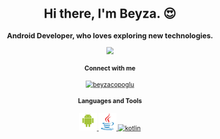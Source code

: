 <h1 align="center">Hi there, I'm Beyza. 😍 </h1>
<h3 align="center">Android Developer, who loves exploring new technologies.</h3>
<center><img src="https://www.cyberrafting.com/assets/images/gifs/mobile.gif"></center>

<h4 align="center">Connect with me</h3>
<p align="center">
<a href="https://linkedin.com/in/beyzacopoglu" target="blank"><img align="center" src="https://raw.githubusercontent.com/rahuldkjain/github-profile-readme-generator/master/src/images/icons/Social/linked-in-alt.svg" alt="beyzacopoglu" height="30" width="40" /></a>
</p>
<h4 align="center">Languages and Tools</h3>
<p align="center"> <a href="https://developer.android.com" target="_blank" rel="noreferrer"> <img src="https://raw.githubusercontent.com/devicons/devicon/master/icons/android/android-original-wordmark.svg" alt="android" width="40" height="40"/> </a> <a href="https://www.java.com" target="_blank" rel="noreferrer"> <img src="https://raw.githubusercontent.com/devicons/devicon/master/icons/java/java-original.svg" alt="java" width="40" height="40"/> </a> <a href="https://kotlinlang.org" target="_blank" rel="noreferrer"> <img src="https://www.vectorlogo.zone/logos/kotlinlang/kotlinlang-icon.svg" alt="kotlin" width="40" height="40"/> </a> </p>
